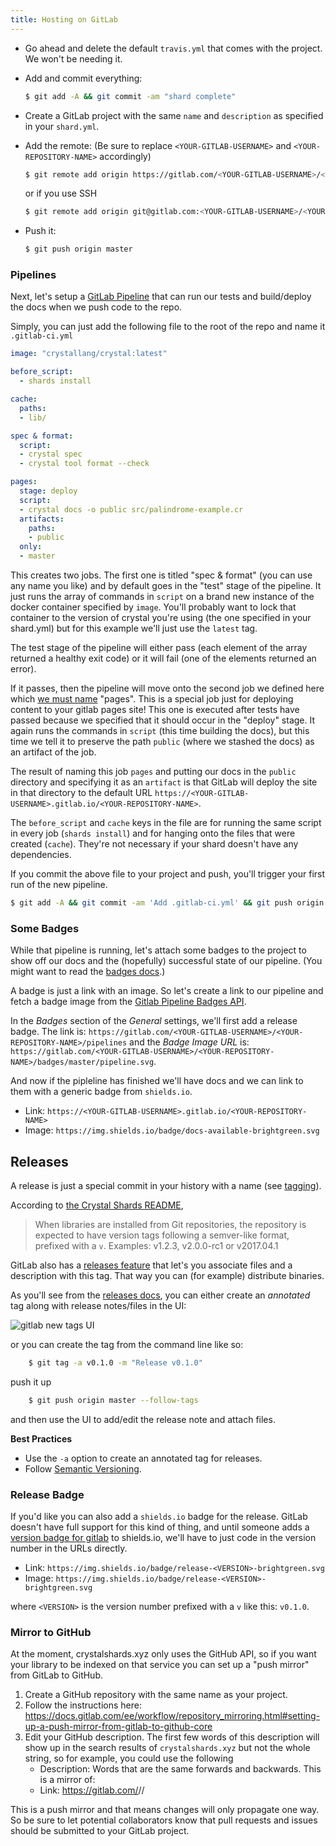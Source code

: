 ```yaml
---
title: Hosting on GitLab
---
```


- Go ahead and delete the default `travis.yml` that comes with the project. We won't be needing it.

- Add and commit everything:

    ```bash
    $ git add -A && git commit -am "shard complete"
    ```

- Create a GitLab project with the same `name` and `description` as specified in your `shard.yml`.

- Add the remote: (Be sure to replace `<YOUR-GITLAB-USERNAME>` and `<YOUR-REPOSITORY-NAME>` accordingly)

    ```bash
    $ git remote add origin https://gitlab.com/<YOUR-GITLAB-USERNAME>/<YOUR-REPOSITORY-NAME>.git
    ```

    or if you use SSH

    ```bash
    $ git remote add origin git@gitlab.com:<YOUR-GITLAB-USERNAME>/<YOUR-REPOSITORY-NAME>.git
    ```

- Push it:

    ```bash
    $ git push origin master
    ```

### Pipelines

Next, let's setup a [GitLab Pipeline](https://docs.gitlab.com/ee/ci/pipelines.html) that can run our tests and build/deploy the docs when we push code to the repo.

Simply, you can just add the following file to the root of the repo and name it `.gitlab-ci.yml`

```yaml
image: "crystallang/crystal:latest"

before_script:
  - shards install

cache:
  paths:
  - lib/

spec & format:
  script:
  - crystal spec
  - crystal tool format --check

pages:
  stage: deploy
  script:
  - crystal docs -o public src/palindrome-example.cr
  artifacts:
    paths:
    - public
  only:
  - master
```

This creates two jobs. The first one is titled "spec & format" (you can use any name you like) and by default goes in the "test" stage of the pipeline. It just runs the array of commands in `script` on a brand new instance of the docker container specified by `image`. You'll probably want to lock that container to the version of crystal you're using (the one specified in your shard.yml) but for this example we'll just use the `latest` tag.

The test stage of the pipeline will either pass (each element of the array returned a healthy exit code) or it will fail (one of the elements returned an error).

If it passes, then the pipeline will move onto the second job we defined here which [we must name](https://docs.gitlab.com/ee/ci/yaml/#pages) "pages". This is a special job just for deploying content to your gitlab pages site! This one is executed after tests have passed because we specified that it should occur in the "deploy" stage. It again runs the commands in `script` (this time building the docs), but this time we tell it to preserve the path `public` (where we stashed the docs) as an artifact of the job.

The result of naming this job `pages` and putting our docs in the `public` directory and specifying it as an `artifact` is that GitLab will deploy the site in that directory to the default URL `https://<YOUR-GITLAB-USERNAME>.gitlab.io/<YOUR-REPOSITORY-NAME>`.

The `before_script` and `cache` keys in the file are for running the same script in every job (`shards install`) and for hanging onto the files that were created (`cache`). They're not necessary if your shard doesn't have any dependencies.

If you commit the above file to your project and push, you'll trigger your first run of the new pipeline.

```bash
$ git add -A && git commit -am 'Add .gitlab-ci.yml' && git push origin master
```

### Some Badges

While that pipeline is running, let's attach some badges to the project to show off our docs and the (hopefully) successful state of our pipeline. (You might want to read the [badges docs](https://gitlab.com/help/user/project/badges).)

A badge is just a link with an image. So let's create a link to our pipeline and fetch a badge image from the [Gitlab Pipeline Badges API](https://docs.gitlab.com/ee/user/project/pipelines/settings.html#pipeline-badges).

In the _Badges_ section of the _General_ settings, we'll first add a release badge. The link is: `https://gitlab.com/<YOUR-GITLAB-USERNAME>/<YOUR-REPOSITORY-NAME>/pipelines` and the _Badge Image URL_ is: `https://gitlab.com/<YOUR-GITLAB-USERNAME>/<YOUR-REPOSITORY-NAME>/badges/master/pipeline.svg`.

And now if the pipleline has finished we'll have docs and we can link to them with a generic badge from `shields.io`.

- Link: `https://<YOUR-GITLAB-USERNAME>.gitlab.io/<YOUR-REPOSITORY-NAME>`
- Image: `https://img.shields.io/badge/docs-available-brightgreen.svg`


## Releases

A release is just a special commit in your history with a name (see [tagging](https://git-scm.com/book/en/v2/Git-Basics-Tagging)).

According to [the Crystal Shards README](https://github.com/crystal-lang/shards/blob/master/README.md),

> When libraries are installed from Git repositories, the repository is expected to have version tags following a semver-like format, prefixed with a `v`. Examples: v1.2.3, v2.0.0-rc1 or v2017.04.1

GitLab also has a [releases feature](https://docs.gitlab.com/ee/workflow/releases.html) that let's you associate files and a description with this tag. That way you can (for example) distribute binaries.

As you'll see from the [releases docs](https://docs.gitlab.com/ee/workflow/releases.html), you can either create an _annotated_ tag along with release notes/files in the UI:

![gitlab new tags UI](./gitlab_tags_new.png)

or you can create the tag from the command line like so:

```bash
    $ git tag -a v0.1.0 -m "Release v0.1.0"
```

push it up

```bash
    $ git push origin master --follow-tags
```

and then use the UI to add/edit the release note and attach files.

**Best Practices**

* Use the `-a` option to create an annotated tag for releases.
* Follow [Semantic Versioning](http://semver.org/).

### Release Badge

If you'd like you can also add a `shields.io` badge for the release. GitLab doesn't have full support for this kind of thing, and until someone adds a [version badge for gitlab](https://github.com/badges/shields/blob/master/doc/TUTORIAL.md) to shields.io, we'll have to just code in the version number in the URLs directly.

- Link: `https://img.shields.io/badge/release-<VERSION>-brightgreen.svg`
- Image: `https://img.shields.io/badge/release-<VERSION>-brightgreen.svg`

where `<VERSION>` is the version number prefixed with a `v` like this: `v0.1.0`.

### Mirror to GitHub

At the moment, crystalshards.xyz only uses the GitHub API, so if you want your library to be indexed on that service you can set up a "push mirror" from GitLab to GitHub.

1. Create a GitHub repository with the same name as your project.
2. Follow the instructions here: https://docs.gitlab.com/ee/workflow/repository_mirroring.html#setting-up-a-push-mirror-from-gitlab-to-github-core
3. Edit your GitHub description. The first few words of this description will show up in the search results of `crystalshards.xyz` but not the whole string, so for example, you could use the following
    * Description: Words that are the same forwards and backwards. This is a mirror of:
    * Link: https://gitlab.com/<YOUR-GITLAB-USERNAME>/<YOUR-REPOSITORY-NAME>/

This is a push mirror and that means changes will only propagate one way. So be sure to let potential collaborators know that pull requests and issues should be submitted to your GitLab project.
